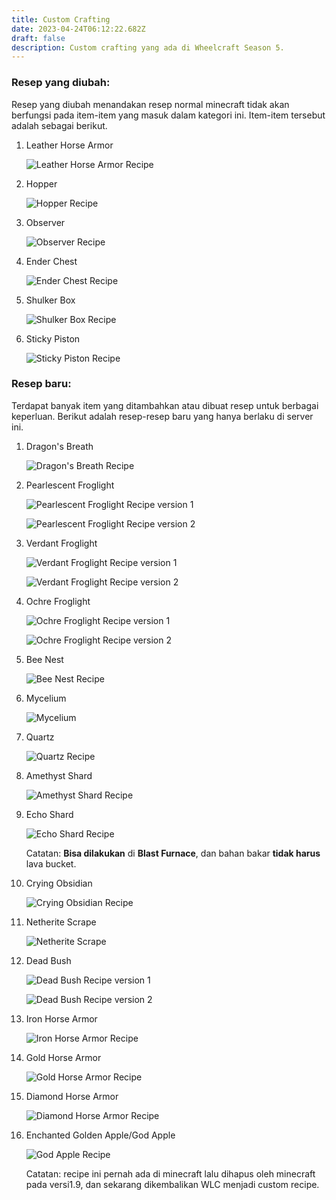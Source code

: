 ```yaml
---
title: Custom Crafting
date: 2023-04-24T06:12:22.682Z
draft: false
description: Custom crafting yang ada di Wheelcraft Season 5.
---
```

### R﻿esep yang diubah:

R﻿esep yang diubah menandakan resep normal minecraft tidak akan berfungsi pada item-item yang masuk dalam kategori ini. Item-item tersebut adalah sebagai berikut.

1. L﻿eather Horse Armor

   ![](https://i.imgur.com/booY5Za.png "Leather Horse Armor Recipe")
2. H﻿opper

   ![](https://i.imgur.com/T3b54xi.png "Hopper Recipe")
3. O﻿bserver

   ![](https://i.imgur.com/COe035Z.png "Observer Recipe")
4. E﻿nder Chest

   ![](https://i.imgur.com/fUKBRZ4.png "Ender Chest Recipe")
5. S﻿hulker Box

   ![](https://i.imgur.com/TCDdw1z.png "Shulker Box Recipe")
6. S﻿ticky Piston

   ![](https://i.imgur.com/HWpL1US.png "Sticky Piston Recipe")



### R﻿esep baru:

T﻿erdapat banyak item yang ditambahkan atau dibuat resep untuk berbagai keperluan. Berikut adalah resep-resep baru yang hanya berlaku di server ini.

1. D﻿ragon's Breath

   ![](https://i.imgur.com/1dmomEW.png "Dragon's Breath Recipe")
2. P﻿earlescent Froglight

   ![](https://i.imgur.com/0k1mGlr.png "Pearlescent Froglight Recipe version 1")

   ![](https://i.imgur.com/xaKaknO.png "Pearlescent Froglight Recipe version 2")
3. V﻿erdant Froglight

   ![](https://i.imgur.com/kW4j66y.png "Verdant Froglight Recipe version 1")

   ![](https://i.imgur.com/tYke1yW.png "Verdant Froglight Recipe version 2")
4. Ochre Froglight

   ![](https://i.imgur.com/KXLW5fY.png "Ochre Froglight Recipe version 1")

   ![](https://i.imgur.com/v6GGsI5.png "Ochre Froglight Recipe version 2")
5. B﻿ee Nest

   ![](https://i.imgur.com/1TKRtZZ.png "Bee Nest Recipe")
6. M﻿ycelium

   ![](https://i.imgur.com/vj6AZQ1.png "Mycelium")
7. Q﻿uartz

   ![](https://i.imgur.com/NIwttyO.png "Quartz Recipe")
8. A﻿methyst Shard

   ![](https://i.imgur.com/JZVPNxn.png "Amethyst Shard Recipe")
9. E﻿cho Shard

   ![](https://i.imgur.com/UujDHFG.png "Echo Shard Recipe")

   C﻿atatan: **Bisa dilakukan** di **Blast Furnace**, dan bahan bakar **tidak harus** lava bucket.
10. C﻿rying Obsidian

    ![](https://i.imgur.com/Y5vrPQJ.png "Crying Obsidian Recipe")
11. Netherite Scrape

    ![](https://i.imgur.com/2ey12HT.png "Netherite Scrape")
12. D﻿ead Bush

    ![](https://i.imgur.com/sipaeFb.png "D﻿ead Bush Recipe version 1")

    ![](https://i.imgur.com/AbULiam.png "D﻿ead Bush Recipe version 2")


13. Iron Horse Armor

    ![](https://i.imgur.com/EWXASP8.png "Iron Horse Armor Recipe")
14. G﻿old Horse Armor

    ![](https://i.imgur.com/mUFXvFl.png "Gold Horse Armor Recipe")


15. D﻿iamond Horse Armor

    ![](https://i.imgur.com/POSWTwk.png "Diamond Horse Armor Recipe")
16. E﻿nchanted Golden Apple/God Apple

    ![](https://i.imgur.com/Ch1YeTm.png "God Apple Recipe")

    C﻿atatan: recipe ini pernah ada di minecraft lalu dihapus oleh minecraft pada versi1.9, dan sekarang dikembalikan WLC menjadi custom recipe.
